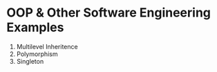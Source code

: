 # OOP & Other Software Engineering Examples

1. Multilevel Inheritence
2. Polymorphism
3. Singleton
